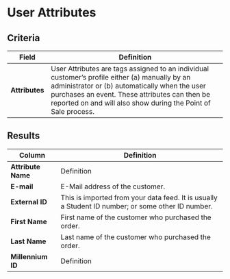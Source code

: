 # User Attributes

## Criteria

| **Field** | **Definition** |
| --- | --- |
| **Attributes** | User Attributes are tags assigned to an individual customer’s profile either \(a\) manually by an administrator or \(b\) automatically when the user purchases an event. These attributes can then be reported on and will also show during the Point of Sale process. |

## Results

| **Column** | **Definition** |
| --- | --- |
| **Attribute Name** | Definition |
| **E-mail** | E-Mail address of the customer. |
| **External ID** | This is imported from your data feed. It is usually a Student ID number; or some other ID number. |
| **First Name** | First name of the customer who purchased the order. |
| **Last Name** | Last name of the customer who purchased the order. |
| **Millennium ID** | Definition |

